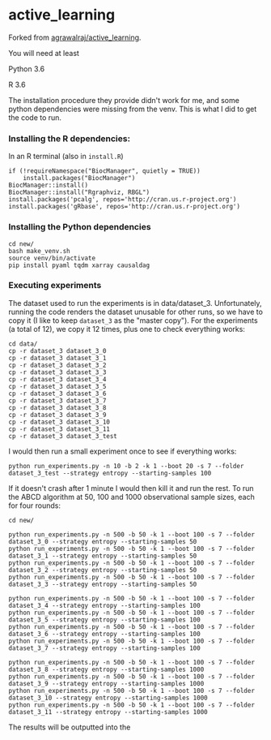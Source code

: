 # active_learning

Forked from [agrawalraj/active_learning](https://github.com/agrawalraj/active_learning).

You will need at least

Python 3.6

R 3.6

The installation procedure they provide didn't work for me, and some python dependencies were missing from the venv. This is what I did to get the code to run.

### Installing the R dependencies:

In an R terminal (also in `install.R`)

```
if (!requireNamespace("BiocManager", quietly = TRUE))
    install.packages("BiocManager")
BiocManager::install()
BiocManager::install("Rgraphviz, RBGL")
install.packages('pcalg', repos='http://cran.us.r-project.org')
install.packages('gRbase', repos='http://cran.us.r-project.org')
```

### Installing the Python dependencies

```
cd new/
bash make_venv.sh
source venv/bin/activate
pip install pyaml tqdm xarray causaldag
```

### Executing experiments

The dataset used to run the experiments is in data/dataset_3. Unfortunately, running the code renders the dataset unusable for other runs, so we have to copy it (I like to keep `dataset_3` as the "master copy"). For the experiments (a total of 12), we copy it 12 times, plus one to check everything works:

```
cd data/
cp -r dataset_3 dataset_3_0
cp -r dataset_3 dataset_3_1
cp -r dataset_3 dataset_3_2
cp -r dataset_3 dataset_3_3
cp -r dataset_3 dataset_3_4
cp -r dataset_3 dataset_3_5
cp -r dataset_3 dataset_3_6
cp -r dataset_3 dataset_3_7
cp -r dataset_3 dataset_3_8
cp -r dataset_3 dataset_3_9
cp -r dataset_3 dataset_3_10
cp -r dataset_3 dataset_3_11
cp -r dataset_3 dataset_3_test
```

I would then run a small experiment once to see if everything works:

```
python run_experiments.py -n 10 -b 2 -k 1 --boot 20 -s 7 --folder dataset_3_test --strategy entropy --starting-samples 100
```

If it doesn't crash after 1 minute I would then kill it and run the rest. To run the ABCD algorithm at 50, 100 and 1000 observational sample sizes, each for four rounds:

```
cd new/

python run_experiments.py -n 500 -b 50 -k 1 --boot 100 -s 7 --folder dataset_3_0 --strategy entropy --starting-samples 50
python run_experiments.py -n 500 -b 50 -k 1 --boot 100 -s 7 --folder dataset_3_1 --strategy entropy --starting-samples 50
python run_experiments.py -n 500 -b 50 -k 1 --boot 100 -s 7 --folder dataset_3_2 --strategy entropy --starting-samples 50
python run_experiments.py -n 500 -b 50 -k 1 --boot 100 -s 7 --folder dataset_3_3 --strategy entropy --starting-samples 50

python run_experiments.py -n 500 -b 50 -k 1 --boot 100 -s 7 --folder dataset_3_4 --strategy entropy --starting-samples 100
python run_experiments.py -n 500 -b 50 -k 1 --boot 100 -s 7 --folder dataset_3_5 --strategy entropy --starting-samples 100
python run_experiments.py -n 500 -b 50 -k 1 --boot 100 -s 7 --folder dataset_3_6 --strategy entropy --starting-samples 100
python run_experiments.py -n 500 -b 50 -k 1 --boot 100 -s 7 --folder dataset_3_7 --strategy entropy --starting-samples 100

python run_experiments.py -n 500 -b 50 -k 1 --boot 100 -s 7 --folder dataset_3_8 --strategy entropy --starting-samples 1000
python run_experiments.py -n 500 -b 50 -k 1 --boot 100 -s 7 --folder dataset_3_9 --strategy entropy --starting-samples 1000
python run_experiments.py -n 500 -b 50 -k 1 --boot 100 -s 7 --folder dataset_3_10 --strategy entropy --starting-samples 1000
python run_experiments.py -n 500 -b 50 -k 1 --boot 100 -s 7 --folder dataset_3_11 --strategy entropy --starting-samples 1000
```

The results will be outputted into the 
